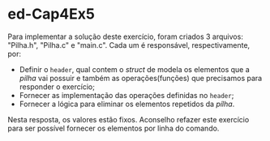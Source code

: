 # ed-Cap4Ex5

Para implementar a solução deste exercício, foram criados 3 arquivos: "Pilha.h", "Pilha.c" e "main.c". Cada um é responsável, respectivamente, por:

* Definir o `header`, qual contem o _struct_ de modela os elementos que a _pilha_ vai possuir e também as operações(funções) que precisamos para responder o exercício;
* Fornecer as implementação das operações definidas no `header`;
* Fornecer a lógica para eliminar os elementos repetidos da _pílha_.

Nesta resposta, os valores estão fixos. Aconselho refazer este exercício para ser possível fornecer os elementos por linha do comando.
